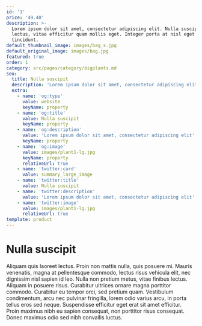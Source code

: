 ```yaml
---
id: '1'
price: '49.40'
description: >-
  Lorem ipsum dolor sit amet, consectetur adipiscing elit. Nulla suscipit velit
  lectus, vitae efficitur quam mollis eget. Integer porta at nisl eget
  tincidunt.
default_thumbnail_image: images/bag_s.jpg
default_original_image: images/bag.jpg
featured: true
order: 1
category: src/pages/category/bigplants.md
seo:
  title: Nulla suscipit
  description: 'Lorem ipsum dolor sit amet, consectetur adipiscing elit'
  extra:
    - name: 'og:type'
      value: website
      keyName: property
    - name: 'og:title'
      value: Nulla suscipit
      keyName: property
    - name: 'og:description'
      value: 'Lorem ipsum dolor sit amet, consectetur adipiscing elit'
      keyName: property
    - name: 'og:image'
      value: images/plant1-lg.jpg
      keyName: property
      relativeUrl: true
    - name: 'twitter:card'
      value: summary_large_image
    - name: 'twitter:title'
      value: Nulla suscipit
    - name: 'twitter:description'
      value: 'Lorem ipsum dolor sit amet, consectetur adipiscing elit'
    - name: 'twitter:image'
      value: images/plant1-lg.jpg
      relativeUrl: true
template: product
---
```


# Nulla suscipit

Aliquam quis laoreet lectus. Proin non mattis nulla, quis posuere mi. Mauris venenatis, magna at pellentesque commodo, lectus risus vehicula elit, nec dignissim nisl sapien id leo. Nulla non pretium metus, vitae finibus lectus. Aliquam in posuere risus. Curabitur ultrices ornare magna porttitor commodo. Curabitur eu tempor orci, sed pretium quam. Vestibulum condimentum, arcu nec pulvinar fringilla, lorem odio varius arcu, in porta tellus eros sed neque. Suspendisse efficitur eget erat sit amet efficitur. Proin maximus nibh eu sapien consequat, non porttitor risus consequat. Donec maximus odio sed nibh convallis luctus.